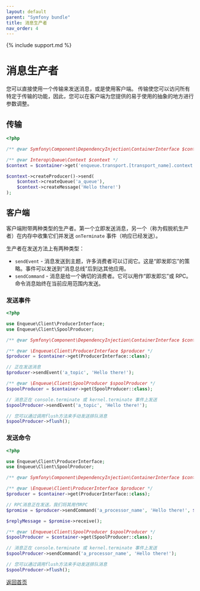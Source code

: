 ```yaml
---
layout: default
parent: "Symfony bundle"
title: 消息生产者
nav_order: 4
---
```

{% include support.md %}

# 消息生产者

您可以直接使用一个传输来发送消息，或是使用客户端。
传输使您可以访问所有特定于传输的功能，因此，您可以在客户端为您提供的易于使用的抽象的地方进行参数调整。

## 传输

```php
<?php

/** @var Symfony\Component\DependencyInjection\ContainerInterface $container */

/** @var Interop\Queue\Context $context */
$context = $container->get('enqueue.transport.[transport_name].context');

$context->createProducer()->send(
    $context->createQueue('a_queue'),
    $context->createMessage('Hello there!')
);
```

## 客户端

客户端附带两种类型的生产者。第一个立即发送消息，另一个（称为假脱机生产者）在内存中收集它们并发送 `onTerminate` 事件（响应已经发送）。

生产者在发送方法上有两种类型：

* `sendEvent` - 消息发送到主题，许多消费者可以订阅它。这是“即发即忘”的策略。事件可以发送到“消息总线”后到达其他应用。
* `sendCommand` - 消息是给一个确切的消费者。它可以用作“即发即忘”或 RPC。命令消息始终在当前应用范围内发送。

### 发送事件

```php
<?php

use Enqueue\Client\ProducerInterface;
use Enqueue\Client\SpoolProducer;

/** @var Symfony\Component\DependencyInjection\ContainerInterface $container */

/** @var \Enqueue\Client\ProducerInterface $producer */
$producer = $container->get(ProducerInterface::class);

// 正在发送消息
$producer->sendEvent('a_topic', 'Hello there!');

/** @var \Enqueue\Client\SpoolProducer $spoolProducer */
$spoolProducer = $container->get(SpoolProducer::class);

// 消息正在 console.terminate 或 kernel.terminate 事件上发送
$spoolProducer->sendEvent('a_topic', 'Hello there!');

// 您可以通过调用flush方法来手动发送排队消息
$spoolProducer->flush();
```

### 发送命令

```php
<?php

use Enqueue\Client\ProducerInterface;
use Enqueue\Client\SpoolProducer;

/** @var Symfony\Component\DependencyInjection\ContainerInterface $container */

/** @var \Enqueue\Client\ProducerInterface $producer */
$producer = $container->get(ProducerInterface::class);

// RPC消息正在发送，我们将其用作RPC
$promise = $producer->sendCommand('a_processor_name', 'Hello there!', $needReply = true);

$replyMessage = $promise->receive();

/** @var \Enqueue\Client\SpoolProducer $spoolProducer */
$spoolProducer = $container->get(SpoolProducer::class);

// 消息正在 console.terminate 或 kernel.terminate 事件上发送
$spoolProducer->sendCommand('a_processor_name', 'Hello there!');

// 您可以通过调用flush方法来手动发送排队消息
$spoolProducer->flush();
```

[返回首页](index.md)